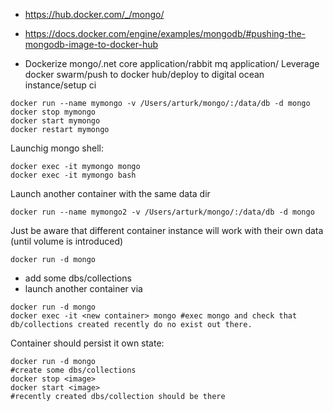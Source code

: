 - https://hub.docker.com/_/mongo/
- https://docs.docker.com/engine/examples/mongodb/#pushing-the-mongodb-image-to-docker-hub

- Dockerize mongo/.net core application/rabbit mq application/ Leverage docker swarm/push to docker hub/deploy to digital ocean instance/setup ci


```
docker run --name mymongo -v /Users/arturk/mongo/:/data/db -d mongo
docker stop mymongo
docker start mymongo
docker restart mymongo
```

Launchig mongo shell:

```
docker exec -it mymongo mongo 
docker exec -it mymongo bash 
```

Launch another container with the same data dir

```
docker run --name mymongo2 -v /Users/arturk/mongo/:/data/db -d mongo
```


Just be aware that different container instance will work with their own data (until volume is introduced)

```
docker run -d mongo
```

- add some dbs/collections
- launch another container via

```
docker run -d mongo
docker exec -it <new container> mongo #exec mongo and check that db/collections created recently do no exist out there. 

```


Container should persist it own state:

```
docker run -d mongo
#create some dbs/collections
docker stop <image>
docker start <image>
#recently created dbs/collection should be there

```